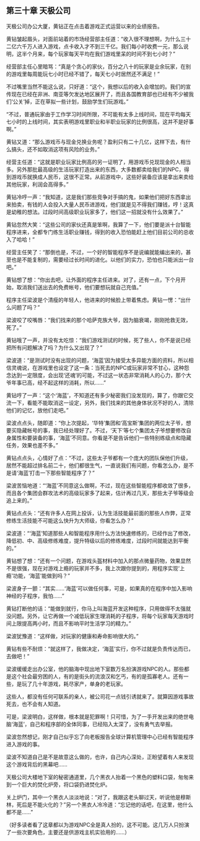## 第三十章 天极公司

天极公司办公大厦，黄钻正在点击着游戏正式运营以来的业绩报告。

黄钻皱起眉头，对面前站着的市场经营部主任道：“收入很不理想啊，为什么三十二亿六千万人进入游戏，点卡收入才不到三千亿。我们每小时收费一元，那么说明，这半个月来，每个玩家每天平均在我们游戏里呆的时间不到七小时？”

经营部主任心里暗骂：“真是个贪心的家伙，百分之八十的玩家是业余玩家，在别的游戏里每周能玩七小时已经不错了，每天七小时居然还不满足！”

不过嘴里当然不能这么说，只好道：“这个，我想以后的收入会增加的。我们的宣传现在已经在非洲、南亚等欠发达地区展开了，而且各国教育部也已经有不少被我们‘公关’掉，正在草拟一些计划，鼓励学生们玩游戏。”

“不过，普通玩家由于工作学习时间所限，不可能有太多上线时间，现在平均每天七小时的上线时间，其实表明游戏里职业和半职业玩家的比例很高，这并不是好事啊。”

黄钻又道：“那么游戏币与现金兑换业务呢？盈利只有二十几亿，这样下去，有什么搞头，还不如取消这项有风险的业务。”

经营主任道：“这就是职业玩家比例高的另一证明了，用游戏币兑现现金的人相当多。另外那批最高级的生活玩家打造出来的东西，大多数都卖给我们的NPC，得到游戏币就换成人民币，这很不正常。从前游戏中，这些好装备应该是拿出来卖给其他玩家，利润会高得多。”

黄钻冷哼一声：“我知道，这是我们那些竞争对手搞的鬼，如果他们把好东西拿出来拍卖，有钱的人会投入大量人民币进游戏，他们就是见不得我们赚钱，哼！这真是幼稚的想法。过段时间高级职业玩家多了，他们这一招就没有什么效果了。”

黄钻忽然大笑：“这些公司的家伙还真是笨啊，我算了一下，他们要是派十台智能程序进来，全都专门练生活职业赚钱，得到的收入恐怕能赶上他们目前公司的总收入了哈哈！”

经营主任笑了：“那倒也是，不过，一个好的智能程序不是说编就能编出来的，甚至也是不能复制的，需要经过长时间的进化。以他们的实力，恐怕也只能派出一台吧。”

黄钻想了想：“你出去吧，让外面的程序主任进来。对了，还有一点，下个月开始，取消我们送出去的免费帐号，他们要想玩就自己充值。”

程序主任梁波是个清瘦的年轻人，他进来的时候脸上带着焦虑。黄钻一愣：“出什么问题了吗？”

梁波咬了咬嘴唇：“我们找来的那个哈萨克族大爷，因为脑衰竭，刚刚抢救无效，死了。”

黄钻哦了一声，并没有太吃惊：“我们游戏测试的时候，死了些人，你不是说已经把所有问题解决了吗？为什么又出现了？”

梁波道：“是测试时没有出现的问题，‘海蓝’因为接受太多异能方面的资料，所以相信灵魂说，在游戏里也设定了这一条：当死去的NPC或玩家非常不甘心，这种怨念达到一定限度，会出现‘还魂’的可能，不过这一状态非常消耗人的心力，那个大爷年事已高，经不起这样的消耗，所以……”

黄钻哼了一声：“这个‘海蓝’，不知道还有多少秘密我们没发现的，算了，你跟它交流一下，看能不能取消这一设定，另外，我们找来的其他身体状况不好的人，清除他们的记忆，放他们走吧。”

梁波点点头，随即道：“你上次提起，‘华特’集团和‘高宝斯’集团的两位太子爷，想要买隐藏帐号的事，我已经处理好了。不过，‘天下’等七个集团太子爷想要修改自身属性和要装备的事，‘海蓝’不同意。你看是不是告诉他们一些特别练级点和隐藏任务，效果也差不多。”

黄钻点点头，心情好了点：“不过，这些太子爷都有一个庞大的团队保他们升级，居然不能超过排名前二十，他们都很生气，一直说我们有问题，你看怎么办，是不是请‘海蓝’打击一下那些智能程序了？”

梁波苦恼地道：“‘海蓝’不同意这么做啊，不过，现在这些智能程序都收敛了很多，而且各个集团会群攻法术的高级玩家多了起来，估计再过几天，那些太子爷等级会追上来的。”

黄钻点点头：“还有许多人在网上投诉，认为生活技能最前面的那些人作弊，正常修练生活技能不可能这么快升为大师级，你看怎么办？”

梁波道：“‘海蓝’知道那些人和智能程序用什么方法快速修练的，已经作出了修改，降低初、中、高级修练难度，提升特级以后的修练难度，过段时间就能达到平衡的。”

黄钻想了想：“还有一个问题，在游戏头盔材料中加入的那点微量药物，效果显然不是很强，现在对游戏上瘾的玩家并不多，我上次跟你提到的，用程序实现‘上瘾’功能，‘海蓝’能做到吗？”

梁波身子一颤：“其实……‘海蓝’可以做任何事，可是，如果真的在程序中加入影响神经的子程序，我怕……”

黄钻打断他的话：“能做到就行，你马上叫海蓝开发这种程序，只用做得不太强就没问题。另外，让它再做一个减低玩家生理消耗的子程序，将每个玩家每天游戏时间上限提高两小时，而且不影响平时生活学习的精力。”

梁波犹豫道：“这样做，对玩家的健康和寿命影响很大的。”

黄钻有些不耐烦：“就这样了，我做决定，‘海蓝’实行，你不过就是负责传达而已，去做吧！”

梁波缓缓走出办公室，他的脑海中现出地下室数万名扮演游戏NPC的人。那些都是这个社会最穷困的人，有的是街头的流浪汉和乞丐，有的是孤寡老人。还有一些，是玩了几十年游戏，耗尽家产，单身的老玩家。

这些人，都没有任何可联系的亲人，被公司花一点钱引诱就来了。就算因游戏事故死去，也不会有人知道。

可是，梁波明白，这样做，根本就是犯罪啊！只可惜，为了一手开发出来的绝世电脑‘海蓝’，自己和程序部的全体同事，已经陷入太深了，没有勇气去举报。

梁波忽然想记，刚才自己似乎忘了向老板报告全球计算机管理中心已经有智能程序进入游戏的事。

梁波不知道自己是不是故意这么做的，也许，自己内心深处，正盼望着有人来发现这个游戏背后的黑幕吧……

天极公司大楼地下室的秘密通道里，几个黑衣人抬着一个黑色的塑料口袋，匆匆来到一个巨大的焚化炉旁，将口袋扔进焚化炉。

关上炉门，其中一个黑衣人淡淡地说：“对了，我跟这老头聊过天，听说他是穆斯林，死后是不能火化的？”另一个黑衣人冷冷道：“忘记他的话吧，在这里，他什么都不是……”

（好多读者看了这章都以为游戏NPC全是真人扮的，这不可能。这几万人只扮演了一些次要角色，主要还是供游戏主机实验用的……）

